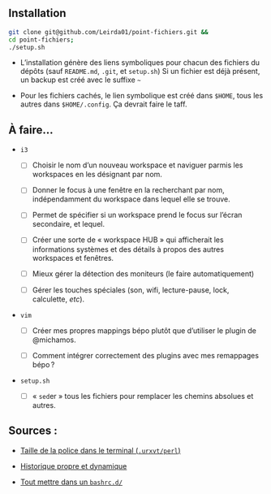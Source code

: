 ## Installation

  ```bash
  git clone git@github.com/Leirda01/point-fichiers.git &&
  cd point-fichiers;
  ./setup.sh
  ```

* L’installation génère des liens symboliques pour chacun des fichiers du dépôts
  (sauf `README.md`, `.git`, et `setup.sh`) Si un fichier est déjà présent, un
  backup est créé avec le suffixe `~`

* Pour les fichiers cachés, le lien symbolique est créé dans `$HOME`, tous les
  autres dans `$HOME/.config`. Ça devrait faire le taff.

## À faire…

* `i3`

  - [ ] Choisir le nom d’un nouveau workspace et naviguer parmis les workspaces
    en les désignant par nom.

  - [ ] Donner le focus à une fenêtre en la recherchant par nom, indépendamment
    du workspace dans lequel elle se trouve.

  - [ ] Permet de spécifier si un workspace prend le focus sur l’écran
    secondaire, et lequel.

  - [ ] Créer une sorte de « workspace HUB » qui afficherait les informations
    systèmes et des détails à propos des autres workspaces et fenêtres.

  - [ ] Mieux gérer la détection des moniteurs (le faire automatiquement)

  - [ ] Gérer les touches spéciales (son, wifi, lecture-pause, lock, calculette,
    _etc_).

* `vim`

  - [ ] Créer mes propres mappings bépo plutôt que d’utiliser le plugin de
    @michamos.

  - [ ] Comment intégrer correctement des plugins avec mes remappages bépo ?

* `setup.sh`

  - [ ] « `sed`er » tous les fichiers pour remplacer les chemins absolues et
    autres.

## Sources :

* [Taille de la police dans le terminal (`.urxvt/perl`)](https://artisan.karma-lab.net/modifier-taille-polices-durxvt)

* [Historique propre et dynamique](https://unix.stackexchange.com/questions/18212/bash-history-ignoredups-and-erasedups-setting-conflict-with-common-history/18443#18443)

* [Tout mettre dans un `bashrc.d/`](https://github.com/yaf/dotfiles)
